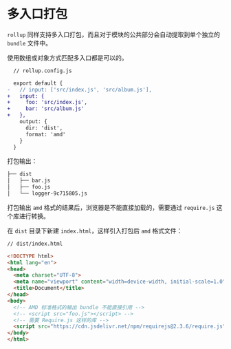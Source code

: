 # 多入口打包

`rollup` 同样支持多入口打包，而且对于模块的公共部分会自动提取到单个独立的 `bundle` 文件中。

使用数组或对象方式匹配多入口都是可以的。

```diff
  // rollup.config.js

  export default {
-   // input: ['src/index.js', 'src/album.js'],
+   input: {
+     foo: 'src/index.js',
+     bar: 'src/album.js'
+   },
    output: {
      dir: 'dist',
      format: 'amd'
    }
  }
```

打包输出：

```bash
├── dist
│   ├── bar.js
│   ├── foo.js
│   └── logger-9c715805.js
```

打包输出 `amd` 格式的结果后，浏览器是不能直接加载的，需要通过 `require.js` 这个库进行转换。

在 `dist` 目录下新建 `index.html`，这样引入打包后 `amd` 格式文件：

```html
// dist/index.html

<!DOCTYPE html>
<html lang="en">
<head>
  <meta charset="UTF-8">
  <meta name="viewport" content="width=device-width, initial-scale=1.0">
  <title>Document</title>
</head>
<body>
  <!-- AMD 标准格式的输出 bundle 不能直接引用 -->
  <!-- <script src="foo.js"></script> -->
  <!-- 需要 Require.js 这样的库 -->
  <script src="https://cdn.jsdelivr.net/npm/requirejs@2.3.6/require.js" data-main="foo.js"></script>
</body>
</html>
```